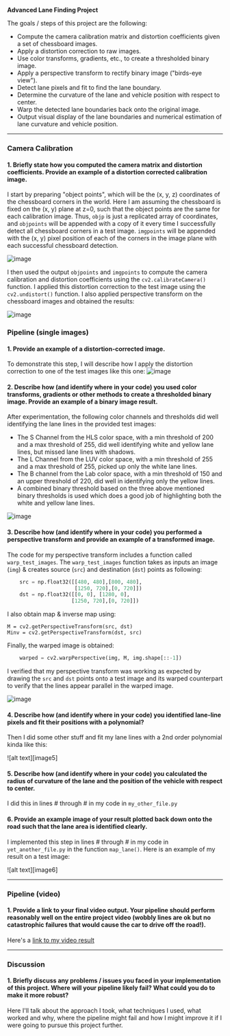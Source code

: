 **Advanced Lane Finding Project**

The goals / steps of this project are the following:

* Compute the camera calibration matrix and distortion coefficients given a set of chessboard images.
* Apply a distortion correction to raw images.
* Use color transforms, gradients, etc., to create a thresholded binary image.
* Apply a perspective transform to rectify binary image ("birds-eye view").
* Detect lane pixels and fit to find the lane boundary.
* Determine the curvature of the lane and vehicle position with respect to center.
* Warp the detected lane boundaries back onto the original image.
* Output visual display of the lane boundaries and numerical estimation of lane curvature and vehicle position.

---

### Camera Calibration

#### 1. Briefly state how you computed the camera matrix and distortion coefficients. Provide an example of a distortion corrected calibration image. 

I start by preparing "object points", which will be the (x, y, z) coordinates of the chessboard corners in the world. Here I am assuming the chessboard is fixed on the (x, y) plane at z=0, such that the object points are the same for each calibration image.  Thus, `objp` is just a replicated array of coordinates, and `objpoints` will be appended with a copy of it every time I successfully detect all chessboard corners in a test image.  `imgpoints` will be appended with the (x, y) pixel position of each of the corners in the image plane with each successful chessboard detection.

![image](https://user-images.githubusercontent.com/24778538/85175933-8c691680-b270-11ea-933b-9a89ceb3a41a.png)

I then used the output `objpoints` and `imgpoints` to compute the camera calibration and distortion coefficients using the `cv2.calibrateCamera()` function. I applied this distortion correction to the test image using the `cv2.undistort()` function. I also applied perspective transform on the chessboard images and obtained the results: 

![image](https://user-images.githubusercontent.com/24778538/85176596-15cd1880-b272-11ea-808b-ba023b19ef8f.png)

### Pipeline (single images)

#### 1. Provide an example of a distortion-corrected image.

To demonstrate this step, I will describe how I apply the distortion correction to one of the test images like this one:
![image](https://user-images.githubusercontent.com/24778538/85209492-63a85600-b330-11ea-8a1c-04018e4d2386.png)

#### 2. Describe how (and identify where in your code) you used color transforms, gradients or other methods to create a thresholded binary image.  Provide an example of a binary image result.

After experimentation, the following color channels and thresholds did well identifying the lane lines in the provided test images:

- The S Channel from the HLS color space, with a min threshold of 200 and a max threshold of 255, did well identifying white and yellow lane lines, but missed lane lines with shadows.
- The L Channel from the LUV color space, with a min threshold of 255 and a max threshold of 255, picked up only the white lane lines.
- The B channel from the Lab color space, with a min threshold of 150 and an upper threshold of 220, did well in identifying only the yellow lines.
- A combined binary threshold based on the three above mentioned binary thresholds is used which does a good job of highlighting both the white and yellow lane lines.

![image](https://user-images.githubusercontent.com/24778538/85209620-390acd00-b331-11ea-906a-e02ae555ad6d.png)

#### 3. Describe how (and identify where in your code) you performed a perspective transform and provide an example of a transformed image.

The code for my perspective transform includes a function called `warp_test_images`.  The `warp_test_images` function takes as inputs an image (`img`) & creates source (`src`) and destination (`dst`) points as following:

```python
    src = np.float32([[480, 480],[800, 480],
                      [1250, 720],[0, 720]])
    dst = np.float32([[0, 0], [1280, 0], 
                     [1250, 720],[0, 720]])
```

I also obtain map & inverse map using:

    M = cv2.getPerspectiveTransform(src, dst)
    Minv = cv2.getPerspectiveTransform(dst, src)
    
Finally, the warped image is obtained:

```python
    warped = cv2.warpPerspective(img, M, img.shape[::-1])
```

I verified that my perspective transform was working as expected by drawing the `src` and `dst` points onto a test image and its warped counterpart to verify that the lines appear parallel in the warped image.

![image](https://user-images.githubusercontent.com/24778538/85225606-77a09600-b3ca-11ea-90c7-5e1cdec8cba7.png)

#### 4. Describe how (and identify where in your code) you identified lane-line pixels and fit their positions with a polynomial?

Then I did some other stuff and fit my lane lines with a 2nd order polynomial kinda like this:

![alt text][image5]

#### 5. Describe how (and identify where in your code) you calculated the radius of curvature of the lane and the position of the vehicle with respect to center.

I did this in lines # through # in my code in `my_other_file.py`

#### 6. Provide an example image of your result plotted back down onto the road such that the lane area is identified clearly.

I implemented this step in lines # through # in my code in `yet_another_file.py` in the function `map_lane()`.  Here is an example of my result on a test image:

![alt text][image6]

---

### Pipeline (video)

#### 1. Provide a link to your final video output.  Your pipeline should perform reasonably well on the entire project video (wobbly lines are ok but no catastrophic failures that would cause the car to drive off the road!).

Here's a [link to my video result](./project_video.mp4)

---

### Discussion

#### 1. Briefly discuss any problems / issues you faced in your implementation of this project.  Where will your pipeline likely fail?  What could you do to make it more robust?

Here I'll talk about the approach I took, what techniques I used, what worked and why, where the pipeline might fail and how I might improve it if I were going to pursue this project further.  
